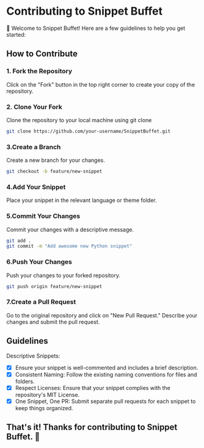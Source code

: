 # Contributing to Snippet Buffet

👋 Welcome to Snippet Buffet! Here are a few guidelines to help you get started:

## How to Contribute

### 1. Fork the Repository
Click on the "Fork" button in the top right corner to create your copy of the repository.
### 2. Clone Your Fork 
Clone the repository to your local machine using git clone
```bash
git clone https://github.com/your-username/SnippetBuffet.git
```
### 3.Create a Branch 
Create a new branch for your changes.
```bash
git checkout -b feature/new-snippet
```
### 4.Add Your Snippet 
Place your snippet in the relevant language or theme folder.
### 5.Commit Your Changes
Commit your changes with a descriptive message.
```bash
git add .
git commit -m "Add awesome new Python snippet"
```
### 6.Push Your Changes
Push your changes to your forked repository.
```bash
git push origin feature/new-snippet
```
### 7.Create a Pull Request
Go to the original repository and click on "New Pull Request."
Describe your changes and submit the pull request.

## Guidelines
Descriptive Snippets:

- [x] Ensure your snippet is well-commented and includes a brief description.
- [x] Consistent Naming: Follow the existing naming conventions for files and folders.
- [x] Respect Licenses: Ensure that your snippet complies with the repository's MIT License.
- [x] One Snippet, One PR: Submit separate pull requests for each snippet to keep things organized.

## That's it! Thanks for contributing to Snippet Buffet. 🚀

